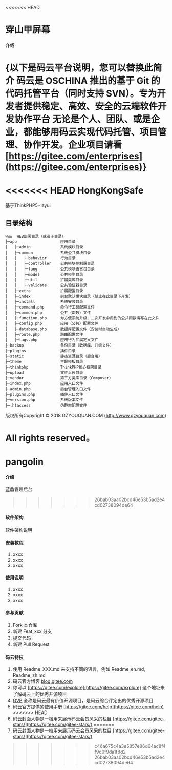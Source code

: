 <<<<<<< HEAD
# 穿山甲屏幕

#### 介绍
{**以下是码云平台说明，您可以替换此简介**
码云是 OSCHINA 推出的基于 Git 的代码托管平台（同时支持 SVN）。专为开发者提供稳定、高效、安全的云端软件开发协作平台
无论是个人、团队、或是企业，都能够用码云实现代码托管、项目管理、协作开发。企业项目请看 [https://gitee.com/enterprises](https://gitee.com/enterprises)}
=======
<<<<<<< HEAD
HongKongSafe
===============

基于ThinkPHP5+layui

## 目录结构
```
www  WEB部署目录（或者子目录）
├─app                   应用目录
│   ├─admin             系统模块目录
│   ├─common            系统公共模块目录
│   │   ├─behavior      行为目录
│   │   ├─controller    公共模块控制器目录
│   │   ├─lang          公共模块语言包目录
│   │   ├─model         公共模型目录
│   │   ├─util          扩展类库目录
│   │   ├─validate      公共验证器目录
│   ├─extra             扩展配置目录
│   ├─index             前台默认模块目录（禁止在此目录下开发）
│   ├─install           系统安装目录
│   ├─command.php       命令行工具配置文件
│   ├─common.php        公共（函数）文件
│   ├─function.php      为方便系统升级，二次开发中用到的公共函数请写在此文件
│   ├─config.php        应用（公共）配置文件
│   ├─database.php      数据库配置文件（安装时自动生成）
│   ├─route.php         路由配置文件
│   ├─tags.php          应用行为扩展定义文件
├─backup                备份目录（数据库、升级文件）
├─plugins               插件目录
├─static                静态资源目录（后台用）
├─theme                 主题模板目录
├─thinkphp              ThinkPHP核心框架目录
├─upload                文件上传目录
├─vendor                第三方类库目录（Composer）
├─index.php             应用入口文件
├─admin.php             后台管理入口文件
├─plugins.php           插件入口文件
├─version.php           系统版本文件
├─.htaccess             伪静态配置文件
```


版权所有Copyright © 2018 GZYOUQUAN.COM (http://www.gzyouquan.com)

All rights reserved。
=======
# pangolin

#### 介绍
蓝鼎管理后台
>>>>>>> 26bab03aa02bcd46e53b5ad2e4cd02738094de64

#### 软件架构
软件架构说明


#### 安装教程

1. xxxx
2. xxxx
3. xxxx

#### 使用说明

1. xxxx
2. xxxx
3. xxxx

#### 参与贡献

1. Fork 本仓库
2. 新建 Feat_xxx 分支
3. 提交代码
4. 新建 Pull Request


#### 码云特技

1. 使用 Readme\_XXX.md 来支持不同的语言，例如 Readme\_en.md, Readme\_zh.md
2. 码云官方博客 [blog.gitee.com](https://blog.gitee.com)
3. 你可以 [https://gitee.com/explore](https://gitee.com/explore) 这个地址来了解码云上的优秀开源项目
4. [GVP](https://gitee.com/gvp) 全称是码云最有价值开源项目，是码云综合评定出的优秀开源项目
5. 码云官方提供的使用手册 [https://gitee.com/help](https://gitee.com/help)
<<<<<<< HEAD
6. 码云封面人物是一档用来展示码云会员风采的栏目 [https://gitee.com/gitee-stars/](https://gitee.com/gitee-stars/)
=======
6. 码云封面人物是一档用来展示码云会员风采的栏目 [https://gitee.com/gitee-stars/](https://gitee.com/gitee-stars/)
>>>>>>> c46a675c4a3e5857e86d64ac8f4f9d0f9da1f8d2
>>>>>>> 26bab03aa02bcd46e53b5ad2e4cd02738094de64
